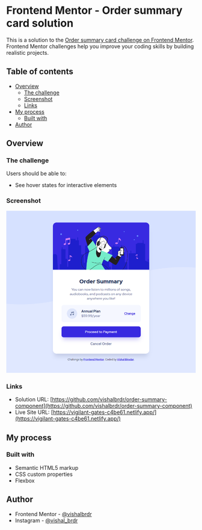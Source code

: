 # Frontend Mentor - Order summary card solution

This is a solution to the [Order summary card challenge on Frontend Mentor](https://www.frontendmentor.io/challenges/order-summary-component-QlPmajDUj). Frontend Mentor challenges help you improve your coding skills by building realistic projects. 

## Table of contents

- [Overview](#overview)
  - [The challenge](#the-challenge)
  - [Screenshot](#screenshot)
  - [Links](#links)
- [My process](#my-process)
  - [Built with](#built-with)
- [Author](#author)


## Overview

### The challenge

Users should be able to:

- See hover states for interactive elements

### Screenshot

![](./images/screenshot.png)


### Links

- Solution URL: [https://github.com/vishalbrdr/order-summary-component](https://github.com/vishalbrdr/order-summary-component)
- Live Site URL: [https://vigilant-gates-c4be61.netlify.app/](https://vigilant-gates-c4be61.netlify.app/)

## My process

### Built with

- Semantic HTML5 markup
- CSS custom properties
- Flexbox



## Author

- Frontend Mentor - [@vishalbrdr](https://www.frontendmentor.io/profile/vishalbrdr)
- Instagram - [@vishal_brdr](https://www.instagram.com/vishal_brdr)
